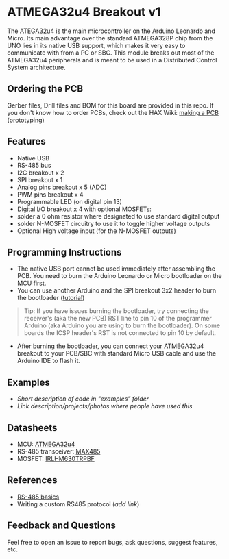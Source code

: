 # ATMEGA32u4 Breakout v1

The ATEGA32u4 is the main microcontroller on the Arduino Leonardo and Micro. Its main advantage over the standard ATMEGA328P chip from the UNO lies in its native USB support, which makes it very easy to communicate with from a PC or SBC. This module breaks out most of the ATMEGA32u4 peripherals and is meant to be used in a Distributed Control System architecture.

## Ordering the PCB
Gerber files, Drill files and BOM for this board are provided in this repo.
If you don't know how to order PCBs, check out the HAX Wiki: [making a PCB (prototyping)](https://wiki.hax.co/Making_a_PCB_(prototyping)#Ordering_the_Board)

## Features
* Native USB
* RS-485 bus
* I2C breakout x 2
* SPI breakout x 1
* Analog pins breakout x 5 (ADC)
* PWM pins breakout x 4
* Programmable LED (on digital pin 13)
* Digital I/O breakout x 4 with optional MOSFETs:
 * solder a 0 ohm resistor where designated to use standard digital output
 * solder N-MOSFET circuitry to use it to toggle higher voltage outputs
* Optional High voltage input (for the N-MOSFET outputs)

## Programming Instructions
* The native USB port cannot be used immediately after assembling the PCB. You need to burn the Arduino Leonardo or Micro bootloader on the MCU first.
* You can use another Arduino and the SPI breakout 3x2 header to burn the bootloader ([tutorial](https://www.arduino.cc/en/tutorial/arduinoISP))
> Tip: If you have issues burning the bootloader, try connecting the receiver's (aka the new PCB) RST line to pin 10 of the programmer Arduino (aka Arduino you are using to burn the bootloader). On some boards the ICSP header's RST is not connected to pin 10 by default.

* After burning the bootloader, you can connect your ATMEGA32u4 breakout to your PCB/SBC with standard Micro USB cable and use the Arduino IDE to flash it.

## Examples
* *Short description of code in "examples" folder*
* *Link description/projects/photos where people have used this*

## Datasheets
* MCU: [ATMEGA32u4](http://ww1.microchip.com/downloads/en/devicedoc/atmel-7766-8-bit-avr-atmega16u4-32u4_datasheet.pdf)
* RS-485 transceiver: [MAX485](https://datasheets.maximintegrated.com/en/ds/MAX1487-MAX491.pdf)
* MOSFET: [IRLHM630TRPBF](https://www.infineon.com/dgdl/irlhm630pbf.pdf?fileId=5546d462533600a401535663951725a5)

## References
* [RS-485 basics](https://learn.sparkfun.com/tutorials/ast-can485-hookup-guide/introduction-to-rs485)
* Writing a custom RS485 protocol (*add link*)

## Feedback and Questions
Feel free to open an issue to report bugs, ask questions, suggest features, etc.   
